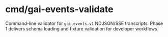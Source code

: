 # cmd/gai-events-validate

Command-line validator for `gai.events.v1` NDJSON/SSE transcripts. Phase 1 delivers schema loading and fixture validation for developer workflows.
